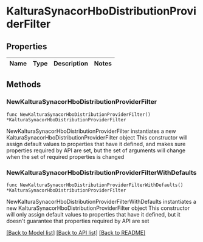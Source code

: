 # KalturaSynacorHboDistributionProviderFilter

## Properties

Name | Type | Description | Notes
------------ | ------------- | ------------- | -------------

## Methods

### NewKalturaSynacorHboDistributionProviderFilter

`func NewKalturaSynacorHboDistributionProviderFilter() *KalturaSynacorHboDistributionProviderFilter`

NewKalturaSynacorHboDistributionProviderFilter instantiates a new KalturaSynacorHboDistributionProviderFilter object
This constructor will assign default values to properties that have it defined,
and makes sure properties required by API are set, but the set of arguments
will change when the set of required properties is changed

### NewKalturaSynacorHboDistributionProviderFilterWithDefaults

`func NewKalturaSynacorHboDistributionProviderFilterWithDefaults() *KalturaSynacorHboDistributionProviderFilter`

NewKalturaSynacorHboDistributionProviderFilterWithDefaults instantiates a new KalturaSynacorHboDistributionProviderFilter object
This constructor will only assign default values to properties that have it defined,
but it doesn't guarantee that properties required by API are set


[[Back to Model list]](../README.md#documentation-for-models) [[Back to API list]](../README.md#documentation-for-api-endpoints) [[Back to README]](../README.md)


